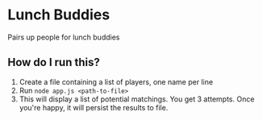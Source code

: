 # Lunch Buddies
Pairs up people for lunch buddies

## How do I run this?
1. Create a file containing a list of players, one name per line
1. Run `node app.js <path-to-file>`
1. This will display a list of potential matchings. You get 3 attempts. Once you're happy, it will persist the results to file.
